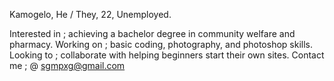 Kamogelo, He / They, 22, Unemployed.

Interested in ; achieving a bachelor degree  in community welfare and pharmacy.
Working on ; basic coding, photography, and photoshop skills.
Looking to ; collaborate with helping beginners start their own sites.
Contact me ; @ sgmpxg@gmail.com

<!---
SgMpxG/SgMpxG is a ✨ special ✨ repository because its `README.md` (this file) appears on your GitHub profile.
You can click the Preview link to take a look at your changes.
--->
